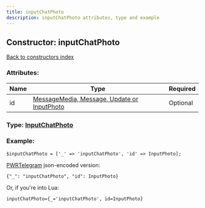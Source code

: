 ```yaml
---
title: inputChatPhoto
description: inputChatPhoto attributes, type and example
---
```

## Constructor: inputChatPhoto  
[Back to constructors index](index.md)



### Attributes:

| Name     |    Type       | Required |
|----------|---------------|----------|
|id|[MessageMedia, Message, Update or InputPhoto](../types/InputPhoto.md) | Optional|



### Type: [InputChatPhoto](../types/InputChatPhoto.md)


### Example:

```
$inputChatPhoto = ['_' => 'inputChatPhoto', 'id' => InputPhoto];
```  

[PWRTelegram](https://pwrtelegram.xyz) json-encoded version:

```
{"_": "inputChatPhoto", "id": InputPhoto}
```


Or, if you're into Lua:  


```
inputChatPhoto={_='inputChatPhoto', id=InputPhoto}

```


